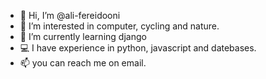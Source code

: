 - 👋 Hi, I’m @ali-fereidooni
- 👀 I’m interested in computer, cycling and nature.
- 🌱 I’m currently learning django
- 💻 I have experience in python, javascript and datebases.
- 📫 you can reach me on email.

<!---
ali-fereidooni/ali-fereidooni is a ✨ special ✨ repository because its `README.md` (this file) appears on your GitHub profile.
You can click the Preview link to take a look at your changes.
--->
